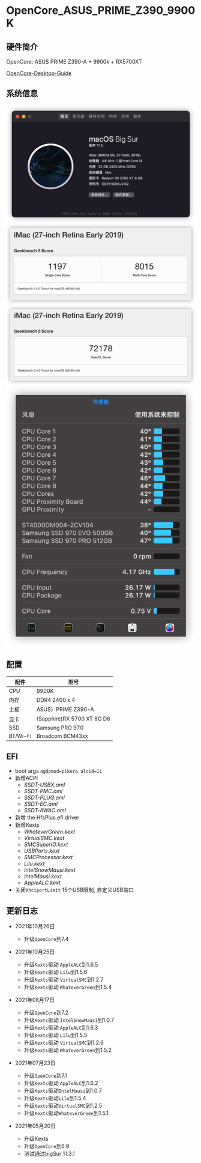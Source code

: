 # OpenCore_ASUS_PRIME_Z390_9900K

## 硬件简介
OpenCore: ASUS PRIME Z390-A + 9900k + RX5700XT

[OpenCore-Desktop-Guide](https://dortania.github.io/OpenCore-Install-Guide/config.plist/coffee-lake.html)

## 系统信息

![system-info.png](./images/system-info.png)
![geekbench-cpu.png](./images/geekbench-cpu.png)
![geekbench-gpu.png](./images/geekbench-gpu.png)
![fans.png](./images/fans.png)

## **配置**

|  配件  | 型号  | 
|  ---- | ---- | 
|  CPU  | 9900K | 
|  内存  | DDR4 2400 x 4 | 
|  主板  | ASUS）PRIME Z390-A  | 
|  显卡  | (Sapphire)RX 5700 XT 8G D6 |
|  SSD  | Samsung PRO 970 |
|  BT/Wi-Fi  | Broadcom BCM43xx | 


## **EFI**

* boot args `agdpmod=pikera alcid=11`
* 新增ACPI
    - *SSDT-USBX.aml* 
    - *SSDT-PMC.aml*
    - *SSDT-PLUG.aml*
    - *SSDT-EC.aml*
    - *SSDT-AWAC.aml*
* 新增 the HfsPlus.efi driver
* 新增Kexts
    - *WhateverGreen.kext*
    - *VirtualSMC.kext*
    - *SMCSuperIO.kext*
    - *USBPorts.kext*
    - *SMCProcessor.kext*
    - *Lilu.kext*
    - *IntelSnowMausi.kext*
    - *IntelMausi.kext*
    - *AppleALC.kext*
* 关闭`XhciportLimit` 15个USB限制, 自定义USB端口


## **更新日志**

- 2021年10月26日
  - 升级`OpenCore`到7.4
  
- 2021年10月25日
    - 升级`Kexts`驱动 `AppleALC`到1.6.5
    - 升级`Kexts`驱动 `Lilu`到1.5.6
    - 升级`Kexts`驱动 `VirtualSMC`到1.2.7
    - 升级`Kexts`驱动 `WhateverGreen`到1.5.4

- 2021年08月17日
    - 升级`OpenCore`到7.2
    - 升级`Kexts`驱动 `IntelSnowMausi`到1.0.7
    - 升级`Kexts`驱动 `AppleALC`到1.6.3
    - 升级`Kexts`驱动 `Lilu`到1.5.5
    - 升级`Kexts`驱动 `VirtualSMC`到1.2.6
    - 升级`Kexts`驱动 `WhateverGreen`到1.5.2
  

- 2021年07月23日
    - 升级`OpenCore`到7.1
    - 升级`Kexts`驱动 `AppleALC`到1.6.2
    - 升级`Kexts`驱动`IntelMausi`到1.0.7
    - 升级`Kexts`驱动`Lilu`到1.5.4
    - 升级`Kexts`驱动`VirtualSMC`到1.2.5
    - 升级`Kexts`驱动`WhateverGreen`到1.5.1

- 2021年05月20日
    - 升级Kexts
    - 升级`OpenCore`到6.9
    - 测试通过bigSur 11.3.1
